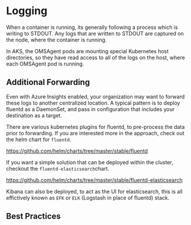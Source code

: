 # Logging

When a container is running, its generally following a process which is writing to STDOUT. Any logs that are written to STDOUT are captured on the node, where the container is running.

In AKS, the OMSAgent pods are mounting special Kubernetes host directories, so they have read access to all of the logs on the host, where each OMSAgent pod is running. 

## Additional Forwarding

Even with Azure Insights enabled, your organization may want to forward these logs to another centralized location. A typical pattern is to deploy fluentd as a DaemonSet, and pass in configuration that includes your destination as a target.

There are various kubernetes plugins for fluentd, to pre-process the data prior to forwarding. If you are interested more in the approach, check out the helm chart for `fluentd`.

https://github.com/helm/charts/tree/master/stable/fluentd

If you want a simple solution that can be deployed within the cluster, checkout the `fluentd-elasticsearch`chart.

https://github.com/helm/charts/tree/master/stable/fluentd-elasticsearch

Kibana can also be deployed, to act as the UI for elasticsearch, this is all effictively known as `EFK` or `ELK` (Logstash in place of fluentd) stack.

## Best Practices

